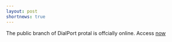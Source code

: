 ```yaml
---
layout: post
shortnews: true
---
```

The public branch of DialPort protal is offcially online. Access [now](http://skylar.speech.cs.cmu.edu/)
